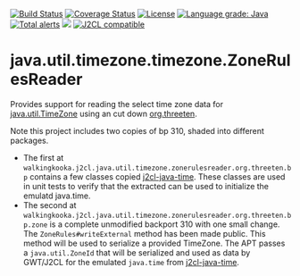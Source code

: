 [![Build Status](https://github.com/mP1/j2cl-java-util-timezone-ZoneRulesReader/workflows/build.yaml/badge.svg)](https://github.com/mP1/j2cl-java-util-timezone-ZoneRulesReader/actions/workflows/build.yaml/badge.svg)
[![Coverage Status](https://coveralls.io/repos/github/mP1/j2cl-java-util-timezone-ZoneRulesReader/badge.svg?branch=master)](https://coveralls.io/github/mP1/j2cl-java-util-timezone-ZoneRulesReader?branch=master)
[![License](https://img.shields.io/badge/License-Apache%202.0-blue.svg)](https://opensource.org/licenses/Apache-2.0)
[![Language grade: Java](https://img.shields.io/lgtm/grade/java/g/mP1/j2cl-java-util-timezone-ZoneRulesReader.svg?logo=lgtm&logoWidth=18)](https://lgtm.com/projects/g/mP1/j2cl-java-util-timezone-ZoneRulesReader/context:java)
[![Total alerts](https://img.shields.io/lgtm/alerts/g/mP1/j2cl-java-util-timezone-ZoneRulesReader.svg?logo=lgtm&logoWidth=18)](https://lgtm.com/projects/g/mP1/j2cl-java-util-timezone-ZoneRulesReader/alerts/)
![](https://tokei.rs/b1/github/mP1/j2cl-java-util-timezone-ZoneRulesReader)
[![J2CL compatible](https://img.shields.io/badge/J2CL-compatible-brightgreen.svg)](https://github.com/mP1/j2cl-central)



# java.util.timezone.timezone.ZoneRulesReader

Provides support for reading the select time zone data for [java.util.TimeZone](https://github.com/mP1/j2cl-java-util-TimeZone) using an cut down [org.threeten](https://github.com/ThreeTen/threetenbp).

Note this project includes two copies of bp 310, shaded into different packages.

- The first at `walkingkooka.j2cl.java.util.timezone.zonerulesreader.org.threeten.bp` contains a few classes copied
  [j2cl-java-time](https://github.com/mP1/j2cl-java-time). These classes are used in unit tests to verify that the extracted
  can be used to initialize the emulatd java.time.
- The second at `walkingkooka.j2cl.java.util.timezone.zonerulesreader.org.threeten.bp.zone` is a complete unmodified
  backport 310 with one small change. The `ZoneRules#writeExternal` method has been made public. This method will be used to
  serialize a provided TimeZone. The APT passes a `java.util.ZoneId` that will be serialized and used as data by GWT/J2CL 
  for the emulated `java.time` from [j2cl-java-time](https://github.com/mP1/j2cl-java-time).

